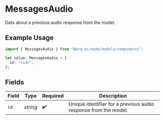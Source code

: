 # MessagesAudio

Data about a previous audio response from the model. 

## Example Usage

```typescript
import { MessagesAudio } from "@orq-ai/node/models/components";

let value: MessagesAudio = {
  id: "<id>",
};
```

## Fields

| Field                                                           | Type                                                            | Required                                                        | Description                                                     |
| --------------------------------------------------------------- | --------------------------------------------------------------- | --------------------------------------------------------------- | --------------------------------------------------------------- |
| `id`                                                            | *string*                                                        | :heavy_check_mark:                                              | Unique identifier for a previous audio response from the model. |